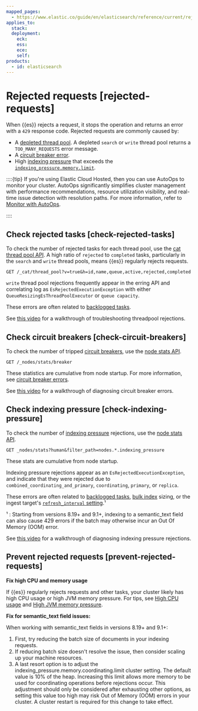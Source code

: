 ```yaml
---
mapped_pages:
  - https://www.elastic.co/guide/en/elasticsearch/reference/current/rejected-requests.html
applies_to:
  stack:
  deployment:
    eck:
    ess:
    ece:
    self:
products:
  - id: elasticsearch
---
```


# Rejected requests [rejected-requests]

When {{es}} rejects a request, it stops the operation and returns an error with a `429` response code. Rejected requests are commonly caused by:

* A [depleted thread pool](high-cpu-usage.md). A depleted `search` or `write` thread pool returns a `TOO_MANY_REQUESTS` error message.
* A [circuit breaker error](circuit-breaker-errors.md).
* High [indexing pressure](elasticsearch://reference/elasticsearch/index-settings/pressure.md) that exceeds the [`indexing_pressure.memory.limit`](elasticsearch://reference/elasticsearch/index-settings/pressure.md#memory-limits).

::::{tip}
If you're using Elastic Cloud Hosted, then you can use AutoOps to monitor your cluster. AutoOps significantly simplifies cluster management with performance recommendations, resource utilization visibility, and real-time issue detection with resolution paths. For more information, refer to [Monitor with AutoOps](/deploy-manage/monitor/autoops.md).

::::



## Check rejected tasks [check-rejected-tasks]

To check the number of rejected tasks for each thread pool, use the [cat thread pool API](https://www.elastic.co/docs/api/doc/elasticsearch/operation/operation-cat-thread-pool). A high ratio of `rejected` to `completed` tasks, particularly in the `search` and `write` thread pools, means {{es}} regularly rejects requests.

```console
GET /_cat/thread_pool?v=true&h=id,name,queue,active,rejected,completed
```

`write` thread pool rejections frequently appear in the erring API and correlating log as `EsRejectedExecutionException` with either `QueueResizingEsThreadPoolExecutor` or `queue capacity`.

These errors are often related to [backlogged tasks](task-queue-backlog.md).

See [this video](https://www.youtube.com/watch?v=auZJRXoAVpI) for a walkthrough of troubleshooting threadpool rejections.


## Check circuit breakers [check-circuit-breakers]

To check the number of tripped [circuit breakers](elasticsearch://reference/elasticsearch/configuration-reference/circuit-breaker-settings.md), use the [node stats API](https://www.elastic.co/docs/api/doc/elasticsearch/operation/operation-nodes-stats).

```console
GET /_nodes/stats/breaker
```

These statistics are cumulative from node startup. For more information, see [circuit breaker errors](elasticsearch://reference/elasticsearch/configuration-reference/circuit-breaker-settings.md).

See [this video](https://www.youtube.com/watch?v=k3wYlRVbMSw) for a walkthrough of diagnosing circuit breaker errors.


## Check indexing pressure [check-indexing-pressure]

To check the number of [indexing pressure](elasticsearch://reference/elasticsearch/index-settings/pressure.md) rejections, use the [node stats API](https://www.elastic.co/docs/api/doc/elasticsearch/operation/operation-nodes-stats).

```console
GET _nodes/stats?human&filter_path=nodes.*.indexing_pressure
```

These stats are cumulative from node startup.

Indexing pressure rejections appear as an `EsRejectedExecutionException`, and indicate that they were rejected due to `combined_coordinating_and_primary`, `coordinating`, `primary`, or `replica`.

These errors are often related to [backlogged tasks](task-queue-backlog.md), [bulk index](https://www.elastic.co/docs/api/doc/elasticsearch/operation/operation-bulk) sizing, or the ingest target's [`refresh_interval` setting](elasticsearch://reference/elasticsearch/index-settings/index-modules.md).¹

¹ : Starting from versions 8.19+ and 9.1+, indexing to a semantic_text field can also cause 429 errors if the batch may otherwise incur an Out Of Memory (OOM) error.

See [this video](https://www.youtube.com/watch?v=QuV8QqSfc0c) for a walkthrough of diagnosing indexing pressure rejections.


## Prevent rejected requests [prevent-rejected-requests]

**Fix high CPU and memory usage**

If {{es}} regularly rejects requests and other tasks, your cluster likely has high CPU usage or high JVM memory pressure. For tips, see [High CPU usage](high-cpu-usage.md) and [High JVM memory pressure](high-jvm-memory-pressure.md).

**Fix for semantic_text field issues:**

When working with semantic_text fields in versions 8.19+ and 9.1+:

1. First, try reducing the batch size of documents in your indexing requests.
2. If reducing batch size doesn't resolve the issue, then consider scaling up your machine resources.
3. A last resort option is to adjust the indexing_pressure.memory.coordinating.limit cluster setting. The default value is 10% of the heap. Increasing this limit allows more memory to be used for coordinating operations before rejections occur. This adjustment should only be considered after exhausting other options, as setting this value too high may risk Out of Memory (OOM) errors in your cluster. A cluster restart is required for this change to take effect.